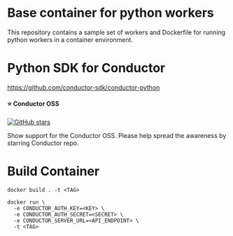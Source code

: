 # Base container for python workers
This repository contains a sample set of workers and Dockerfile for running python workers in a container environment.

# Python SDK for Conductor
https://github.com/conductor-sdk/conductor-python

#### ⭐ Conductor OSS 
[![GitHub stars](https://img.shields.io/github/stars/conductor-oss/conductor.svg?style=social&label=Star&maxAge=)](https://GitHub.com/conductor-oss/conductor/)

Show support for the Conductor OSS.  Please help spread the awareness by starring Conductor repo.



# Build Container
```shell
docker build . -t <TAG>
```
```shell
docker run \
  -e CONDUCTOR_AUTH_KEY=<KEY> \
  -e CONDUCTOR_AUTH_SECRET=<SECRET> \
  -e CONDUCTOR_SERVER_URL=<API_ENDPOINT> \
  -t <TAG>
```
 

